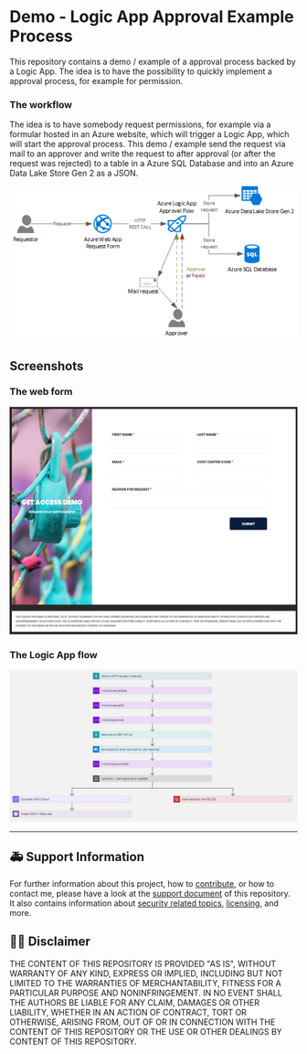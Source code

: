#  Demo - Logic App Approval Example Process

This repository contains a demo / example of a approval process backed by a Logic App. The idea is to have the possibility to quickly implement a approval process, for example for permission.

### The workflow

The idea is to have somebody request permissions, for example via a formular hosted in an Azure website, which will trigger a Logic App, which will start the approval process. This demo / example send the request via mail to an approver and write the request to after approval (or after the request was rejected) to a table in a Azure SQL Database and into an Azure Data Lake Store Gen 2 as a JSON.

![Architecture diagram of the sample approval process](.img/architecture.png)


## Screenshots

### The web form
![Screenshot of the web formular to request permission](.img/web-form.png)

### The Logic App flow
![Screenshot of the approval flow build in Azure Logic App](.img/logic-app-flow.png)


---

## :ambulance: Support Information

For further information about this project, how to [contribute](CONTRIBUTING.md), or how to contact me, please have a look at the [support document](SUPPORT.md) of this repository. It also contains information about [security related topics](SECURITY.md), [licensing](LICENSE.md), and more.  

## :man_judge: Disclaimer

THE CONTENT OF THIS REPOSITORY IS PROVIDED "AS IS", WITHOUT WARRANTY OF ANY KIND, EXPRESS OR IMPLIED, INCLUDING BUT NOT LIMITED TO THE WARRANTIES OF MERCHANTABILITY, FITNESS FOR A PARTICULAR PURPOSE AND NONINFRINGEMENT. IN NO EVENT SHALL THE AUTHORS BE LIABLE FOR ANY CLAIM, DAMAGES OR OTHER LIABILITY, WHETHER IN AN ACTION OF CONTRACT, TORT OR OTHERWISE, ARISING FROM, OUT OF OR IN CONNECTION WITH THE CONTENT OF THIS REPOSITORY OR THE USE OR OTHER DEALINGS BY CONTENT OF THIS REPOSITORY.